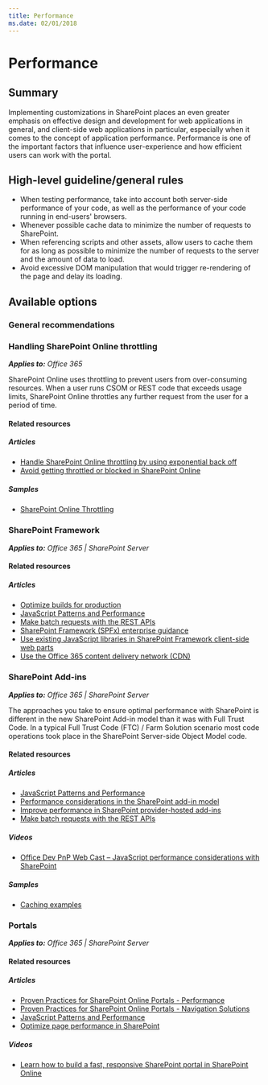 ```yaml
---
title: Performance
ms.date: 02/01/2018
---
```

# Performance

## Summary

Implementing customizations in SharePoint places an even greater emphasis on effective design and development for web applications in general, and client-side web applications in particular, especially when it comes to the concept of application performance. Performance is one of the important factors that influence user-experience and how efficient users can work with the portal.

## High-level guideline/general rules

- When testing performance, take into account both server-side performance of your code, as well as the performance of your code running in end-users' browsers.
- Whenever possible cache data to minimize the number of requests to SharePoint.
- When referencing scripts and other assets, allow users to cache them for as long as possible to minimize the number of requests to the server and the amount of data to load.
- Avoid excessive DOM manipulation that would trigger re-rendering of the page and delay its loading.

## Available options

### General recommendations

### Handling SharePoint Online throttling

_**Applies to:** Office 365_

SharePoint Online uses throttling to prevent users from over-consuming resources. When a user runs CSOM or REST code that exceeds usage limits, SharePoint Online throttles any further request from the user for a period of time.

#### Related resources

##### Articles

- [Handle SharePoint Online throttling by using exponential back off](https://docs.microsoft.com/en-us/sharepoint/dev/solution-guidance/handle-sharepoint-online-throttling-by-using-exponential-back-off)
- [Avoid getting throttled or blocked in SharePoint Online](https://docs.microsoft.com/en-us/sharepoint/dev/general-development/how-to-avoid-getting-throttled-or-blocked-in-sharepoint-online)

##### Samples

- [SharePoint Online Throttling](https://github.com/SharePoint/PnP/tree/master/Samples/Core.Throttling)

### SharePoint Framework

_**Applies to:** Office 365 | SharePoint Server_

#### Related resources

##### Articles

- [Optimize builds for production](https://docs.microsoft.com/en-us/sharepoint/dev/spfx/toolchain/optimize-builds-for-production)
- [JavaScript Patterns and Performance](https://docs.microsoft.com/en-us/sharepoint/dev/solution-guidance/javascript-patterns-and-performance)
- [Make batch requests with the REST APIs](https://docs.microsoft.com/en-us/sharepoint/dev/sp-add-ins/make-batch-requests-with-the-rest-apis)
- [SharePoint Framework (SPFx) enterprise guidance](https://docs.microsoft.com/en-us/sharepoint/dev/spfx/enterprise-guidance)
- [Use existing JavaScript libraries in SharePoint Framework client-side web parts](https://docs.microsoft.com/en-us/sharepoint/dev/spfx/web-parts/guidance/use-existing-javascript-libraries)
- [Use the Office 365 content delivery network (CDN)](https://docs.microsoft.com/en-us/sharepoint/dev/general-development/office-365-cdn)

### SharePoint Add-ins

_**Applies to:** Office 365 | SharePoint Server_

The approaches you take to ensure optimal performance with SharePoint is different in the new SharePoint Add-in model than it was with Full Trust Code. In a typical Full Trust Code (FTC) / Farm Solution scenario most code operations took place in the SharePoint Server-side Object Model code.

#### Related resources

##### Articles

- [JavaScript Patterns and Performance](https://docs.microsoft.com/en-us/sharepoint/dev/solution-guidance/javascript-patterns-and-performance)
- [Performance considerations in the SharePoint add-in model](https://docs.microsoft.com/en-us/sharepoint/dev/solution-guidance/performance-considerations-sharepoint-add-in)
- [Improve performance in SharePoint provider-hosted add-ins](https://docs.microsoft.com/en-us/sharepoint/dev/solution-guidance/improve-performance-in-sharepoint-provider-hosted-add-ins)
- [Make batch requests with the REST APIs](https://docs.microsoft.com/en-us/sharepoint/dev/sp-add-ins/make-batch-requests-with-the-rest-apis)

##### Videos

- [Office Dev PnP Web Cast – JavaScript performance considerations with SharePoint](https://dev.office.com/blogs/javascript-performance-considerations-with-sharepoint)

##### Samples

- [Caching examples](https://github.com/SharePoint/PnP/tree/master/Samples/Performance.Caching)

### Portals

_**Applies to:** Office 365 | SharePoint Server_

#### Related resources

##### Articles

- [Proven Practices for SharePoint Online Portals - Performance](https://docs.microsoft.com/en-us/sharepoint/dev/solution-guidance/portal-performance)
- [Proven Practices for SharePoint Online Portals - Navigation Solutions](https://docs.microsoft.com/en-us/sharepoint/dev/solution-guidance/portal-navigation)
- [JavaScript Patterns and Performance](https://docs.microsoft.com/en-us/sharepoint/dev/solution-guidance/javascript-patterns-and-performance)
- [Optimize page performance in SharePoint](https://docs.microsoft.com/en-us/sharepoint/dev/general-development/optimize-page-performance-in-sharepoint)

##### Videos

- [Learn how to build a fast, responsive SharePoint portal in SharePoint Online](https://www.youtube.com/watch?v=tD3mkbfhIbM)